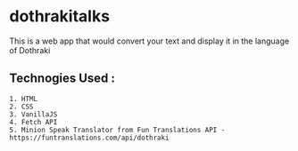# dothrakitalks
This is a web app that would convert your text and display it in the language of Dothraki

## Technogies Used : 
    1. HTML
    2. CSS
    3. VanillaJS
    4. Fetch API
    5. Minion Speak Translator from Fun Translations API - https://funtranslations.com/api/dothraki
